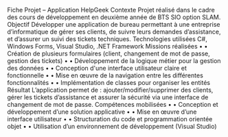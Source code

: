 Fiche Projet – Application HelpGeek
 Contexte
Projet réalisé dans le cadre des cours de développement en deuxième année de BTS SIO option SLAM.
 Objectif
Développer une application de bureau permettant à une entreprise d’informatique de gérer ses clients, de suivre leurs demandes d’assistance, et d’assurer un suivi des tickets techniques.
 Technologies utilisées
C#, Windows Forms, Visual Studio, .NET Framework
 Missions réalisées
    • • Création de plusieurs formulaires (client, changement de mot de passe, gestion des tickets)
    • • Développement de la logique métier pour la gestion des données
    • • Conception d'une interface utilisateur claire et fonctionnelle
    • • Mise en œuvre de la navigation entre les différentes fonctionnalités
    • • Implémentation de classes pour organiser les entités
 Résultat
L’application permet de : ajouter/modifier/supprimer des clients, gérer les tickets d’assistance et assurer la sécurité via une interface de changement de mot de passe.
 Compétences mobilisées
    • • Conception et développement d’une solution applicative
    • • Mise en œuvre d’une interface utilisateur
    • • Structuration du code et programmation orientée objet
    • • Utilisation d’un environnement de développement (Visual Studio)
